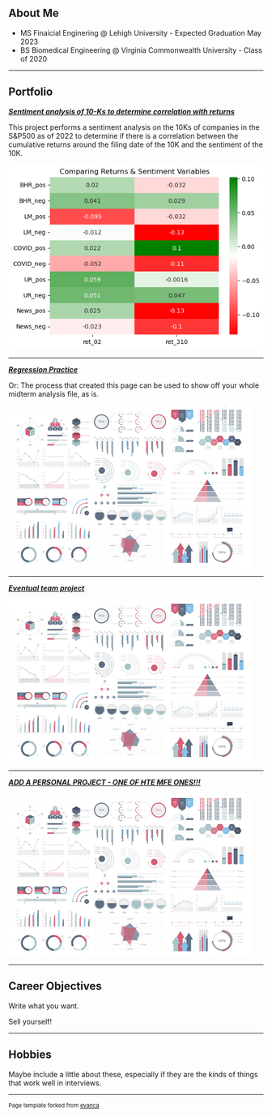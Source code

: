 ## About Me

- MS Finaicial Enginering @ Lehigh University  - Expected Graduation May 2023 
- BS Biomedical Engineering @ Virginia Commonwealth University - Class of 2020

---

## Portfolio

<!-- You can link to other websites, PDFs in this repo, and other pages in this repo -->

_**[Sentiment analysis of 10-Ks to determine correlation with returns](/report/report.md)**_

This project performs a sentiment analysis on the 10Ks of companies in the S&P500 as of 2022 to determine if there is a correlation between the cumulative returns around the filing date of the 10K and the sentiment of the 10K.

<img src="report/output_21_1.png?raw=true"/>

---

_**[Regression Practice](Regression_practice)**_

Or: The process that created this page can be used to show off your whole midterm analysis file, as is.

<img src="images/dummy_thumbnail.jpg?raw=true"/>

---

_**[Eventual team project](https://donbowen.github.io/teamproject/)**_

<img src="images/dummy_thumbnail.jpg?raw=true"/>

---

_**[ADD A PERSONAL PROJECT - ONE OF HTE MFE ONES!!!](/pdf/sample_presentation.pdf)**_

<img src="images/dummy_thumbnail.jpg?raw=true"/>

---

## Career Objectives

Write what you want. 

Sell yourself!

---

## Hobbies

Maybe include a little about these, especially if they are the kinds of things that work well in interviews.

---
<p style="font-size:11px">Page template forked from <a href="https://github.com/evanca/quick-portfolio">evanca</a></p>
<!-- Remove above link if you don't want to attibute -->
